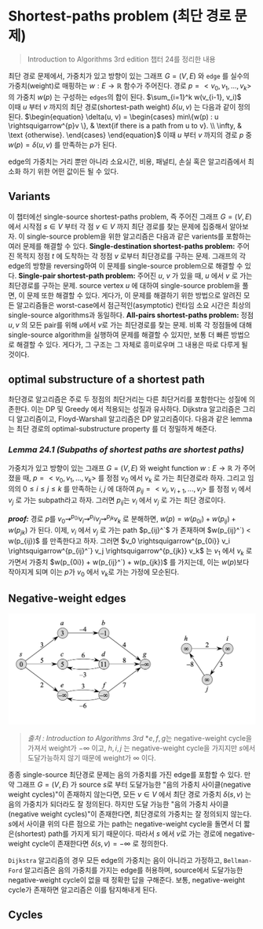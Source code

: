 # Shortest-paths problem (최단 경로 문제)
>Introduction to Algorithms 3rd edition 챕터 24를 정리한 내용

최단 경로 문제에서, 가중치가 있고 방향이 있는 그래프 $G = (V, E)$ 와  `edge` 를 실수의 가중치(weight)로 매핑하는 $w : E \rightarrow \mathbb{R}$ 함수가 주어진다. 경로 $p = <v_0, v_1, ... ,v_k>$ 의 가중치 $w(p)$ 는 구성하는 `edges`의 합이 된다. 
$\sum_{i=1}^k w(v_{i-1}, v_i)$  
이때 $u$ 부터 $v$ 까지의 최단 경로(shortest-path weight) $\delta(u, v)$ 는 다음과 같이 정의된다.
$\begin{equation} \delta(u, v) = \begin{cases} min\{w(p) : u \rightsquigarrow^{p}v \}, & \text{if there is a path from u to v}. \\ \infty, & \text {otherwise}. \end{cases} \end{equation}$
이때 $u$ 부터 $v$ 까지의 경로 $p$ 중 $w(p) = \delta(u, v)$ 를 만족하는 $p$가 []()된다.

edge의 가중치는 거리 뿐만 아니라 소요시간, 비용, 패널티, 손실 혹은 알고리즘에서 최소화 하기 위한 어떤 값이든 될 수 있다.

## Variants
이 챕터에선 single-source shortest-paths problem, 즉 주어진 그래프 $G = (V, E)$ 에서 시작점 $s \in V$ 부터 각 점 $v \in V$ 까지 최단 경로를 찾는 문제에 집중해서 알아보자. 이 single-source problem을 위한 알고리즘은 다음과 같은 varients를 포함하는 여러 문제를 해결할 수 있다.
**Single-destination shortest-paths problem:** 
	주어진 목적지 정점 $t$ 에 도착하는 각 정점 $v$ 로부터 최단경로를 구하는 문제. 그래프의 각 edge의 방향을 reversing하여 이 문제를 single-source problem으로 해결할 수 있다.
**Single-pair shortest-path problem:**
	주어진 $u$, $v$ 가 있을 때, $u$ 에서 $v$ 로 가는 최단경로를 구하는 문제. source vertex $u$ 에 대하여 single-source problem을 풀면, 이 문제 또한 해결할 수 있다. 게다가, 이 문제를 해결하기 위한 방법으로 알려진 모든 알고리즘들은 worst-case에서 점근적인(asymptotic) 런타임 소요 시간은 최상의 single-source algorithms과 동일하다.
**All-pairs shortest-paths problem:**
	정점 $u, v$ 의 모든 pair를 위해 $u$에서 $v$로 가는 최단경로를 찾는 문제. 비록 각 정점들에 대해 single-source algorithm을 실행하여 문제를 해결할 수 있지만, 보통 더 빠른 방법으로 해결할 수 있다. 게다가, 그 구조는 그 자체로 흥미로우며 그 내용은 따로 다루게 될 것이다.

## optimal substructure of a shortest path
촤단경로 알고리즘은 주로 두 정점의 최단거리는 다른 최단거리를 포함한다는 성질에 의존한다. 이는 DP 및 Greedy 에서 적용되는 성질과 유사하다. Dijkstra 알고리즘은 그리디 알고리즘이고, Floyd-Warshall 알고리즘은 DP 알고리즘이다. 다음과 같은 lemma는 최단 경로의 optimal-substructure property 를 더 정밀하게 해준다.

### *Lemma 24.1 (Subpaths of shortest paths are shortest paths)*
가중치가 있고 방향이 있는 그래프 $G = (V, E)$ 와 weight function $w : E \rightarrow \mathbb{R}$ 가 주어졌을 때, $p = < v_0, v_1, ... , v_k>$ 를 정점 $v_0$ 에서 $v_k$ 로 가는 최단경로라 하자. 그리고 임의의 $0 \leq i \leq j \leq k$ 를 만족하는 $i, j$ 에 대하여 $p_{ij} = <v_i, v_{i+1}, ..., v_j>$ 를 정점 $v_i$ 에서 $v_j$ 로 가는 subpath라고 하자. 그러면 $p_{ij}$는 $v_i$ 에서 $v_j$ 로 가는 최단 경로이다.

__*proof:*__
경로 $p$를 $v_0 \rightsquigarrow^{p_{0i}} v_i \rightsquigarrow^{p_{ij}} v_j \rightsquigarrow^{p_{jk}} v_k$ 로 분해하면, $w(p) = w(p_{0i}) + w(p_{ij}) + w(p_{jk})$ 가 된다. 이제, $v_i$ 에서 $v_j$ 로 가는 path $p_{ij}^`$ 가 존재하며 $w(p_{ij}^`) < w(p_{ij})$ 를 만족한다고 하자. 그러면 $v_0 \rightsquigarrow^{p_{0i}} v_i \rightsquigarrow^{p_{ij}^`} v_j \rightsquigarrow^{p_{jk}} v_k$ 는 $v_1$ 에서 $v_k$ 로 가면서 가중치 $w(p_{0i}) + w(p_{ij}^`) + w(p_{jk})$  를 가지는데, 이는 $w(p)$보다 작아지게 되며 이는 $p$가 $v_0$ 에서 $v_k$로 가는 가정에 모순된다.

## Negative-weight edges
![negative Edge](negativeEdge.png)
>*출처 : Introduction to Algorithms 3rd*
>*$e, f, g$는 negative-weight cycle을 가져서 weight가 $-\infty$ 이고, $h, i, j$ 는 negative-weight cycle을 가지지만 $s$에서 도달가능하지 않기 때문에 weight가 $\infty$ 이다. 

종종 single-source 최단경로 문제는 음의 가중치를 가진 edge를 포함할 수 있다. 만약 그래프 $G=(V, E)$ 가 source $s$로 부터 도달가능한 "음의 가중치 사이클(negative weight cycles)"이 존재하지 않는다면, 모든 $v \in V$ 에서 최단 경로 가중치 $\delta(s, v)$ 는 음의 가중치가 되더라도 잘 정의된다. 하지만 도달 가능한 "음의 가중치 사이클(negative weight cycles)"이 존재한다면, 최단경로의 가중치는 잘 정의되지 않는다. $s$에서 사이클 위의 다른 점으로 가는 path는 negative-weight cycle을 돌면서 더 짧은(shortest) path를 가지게 되기 때문이다. 따라서 $s$ 에서 $v$로 가는 경로에 negative-weight cycle이 존재한다면 $\delta(s, v) = -\infty$ 로 정의한다.

`Dijkstra` 알고리즘의 경우 모든 edge의 가중치는 음이 아니라고 가정하고, `Bellman-Ford` 알고리즘은 음의 가중치를 가지는 edge를 허용하며, source에서 도달가능한 negative-weight cycle이 없을 때 정확한 답을 구해준다. 보통, negative-weight cycle가 존재하면 알고리즘은 이를 탐지해내게 된다.

## Cycles


